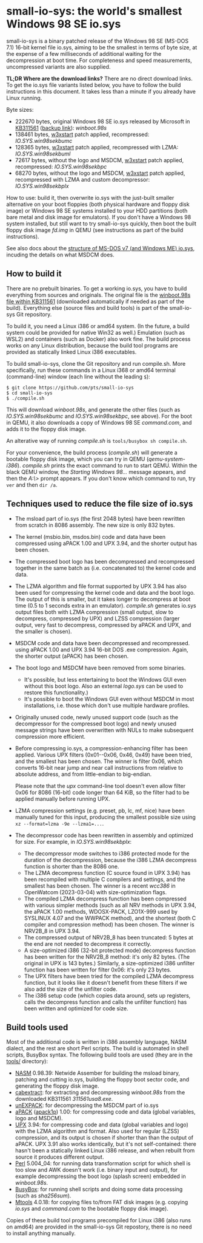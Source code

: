 # small-io-sys: the world's smallest Windows 98 SE io.sys

small-io-sys is a binary patched release of the Windows 98 SE (MS-DOS 7.1)
16-bit kernel file io.sys, aiming to be the smallest in terms of byte size,
at the expense of a few milliseconds of additional waiting for the
decompression at boot time. For completeness and speed measurements,
uncompressed variants are also supplied.

**TL;DR Where are the download links?** There are no direct download links.
To get the io.sys file variants listed below, you have to follow the build
instructions in this document. It takes less than a minute if you already
have Linux running.

Byte sizes:

* 222670 bytes, original Windows 98 SE io.sys released by Microsoft in [KB311561](https://web.archive.org/web/20070510143604/http://support.microsoft.com/kb/311561) ([backup link](https://www.betaarchive.com/wiki/index.php?title=Microsoft_KB_Archive/311561)): *winboot.98s*
* 138461 bytes, [w3xstart](https://web.archive.org/web/20240918013509/https://msfn.org/board/topic/97945-windows-311-and-ms-dos-71/#findComment-964141) patch applied, recompressed: *IO.SYS.win98sekbumc*
* 128365 bytes, [w3xstart](https://web.archive.org/web/20240918013509/https://msfn.org/board/topic/97945-windows-311-and-ms-dos-71/#findComment-964141) patch applied, recompressed with LZMA: *IO.SYS.win98sekbuml*
* 72617 bytes, without the logo and MSDCM, [w3xstart](https://web.archive.org/web/20240918013509/https://msfn.org/board/topic/97945-windows-311-and-ms-dos-71/#findComment-964141) patch applied, recompressed: *IO.SYS.win98sekbpc*
* 68270 bytes, without the logo and MSDCM, [w3xstart](https://web.archive.org/web/20240918013509/https://msfn.org/board/topic/97945-windows-311-and-ms-dos-71/#findComment-964141) patch applied, recompressed with LZMA and custom decompressor: *IO.SYS.win98sekbplx*

How to use: build it, then overwrite io.sys with the just-built smaller
alternative on your boot floppies (both physical hardware and floppy disk
image) or Windows 98 SE systems installed to your HDD partitions (both bare
metal and disk image for emulators). If you don't have a Windows 98 system
installed, but still want to try small-io-sys quickly, then boot the built
floppy disk image *fd.img* in QEMU (see instructions as part of the build
instructions).

See also docs about the [structure of MS-DOS v7 (and Windows ME)
io.sys](https://retrocomputing.stackexchange.com/a/15598), incuding the
details on what MSDCM does.

## How to build it

There are no prebuilt binaries. To get a working io.sys, you have to build
everything from sources and originals. The original file is the [winboot.98s
file within
KB311561](https://web.archive.org/web/20020204073516/http://download.microsoft.com/download/win98/patch/22527/w98/en-us/311561usa8.exe)
(downloaded automatically if needed as part of the build). Everything else
(source files and build tools) is part of the small-io-sys Git repository.

To build it, you need a Linux i386 or amd64 system. (In the future, a build
system could be provided for native Win32 as well.) Emulation (such as WSL2)
and containers (such as Docker) also work fine. The build process works on
any Linux distribution, because the build tool programs are provided as
statically linked Linux i386 executables.

To build small-io-sys, clone the Git repository and run compile.sh. More
specifically, run these commands in a Linux i368 or amd64 terminal
(command-line) window (each line without the leading `$`):

```
$ git clone https://github.com/pts/small-io-sys
$ cd small-io-sys
$ ./compile.sh
```

This will download *winboot.98s*, and generate the other files (such as
*IO.SYS.win98sekbumc* and *IO.SYS.win98sekbpc*, see above). For the boot
in QEMU, it also downloads a copy of Windows 98 SE *command.com*, and adds
it to the floppy disk image.

An alterative way of running *compile.sh* is `tools/busybox sh compile.sh`.

For your convenience, the build process (*compile.sh*) will generate a
bootable floppy disk image, which you can try in QEMU (*qemu-system-i386*).
*compile.sh* prints the exact command to run to start QEMU. Within the black
QEMU window, the *Starting Windows 98...* message appears, and then the
*A:\\>* prompt appears. If you don't know which command to run, try `ver`
and then `dir /a`.

## Techniques used to reduce the file size of io.sys

* The msload part of io.sys (the first 2048 bytes) have been rewritten from
  scratch in 8086 assembly. The new size is only 832 bytes.
* The kernel (msbio.bin, msdos.bin) code and data have been compressed
  using aPACK 1.00 and UPX 3.94, and the shorter output has been chosen.
* The compressed boot logo has been decompressed and recompressed together
  in the same batch as (i.e. concatenated to) the kernel code and data.
* The LZMA algorithm and file format supported by UPX 3.94
  has also been used for compressing the kernel code and data and the boot
  logo. The output of this is smaller, but it takes longer to decompress at
  boot time (0.5 to 1 seconds extra in an emulator). *compile.sh* generates
  io.sys output files both with LZMA compression (small output, slow to
  decompress, compressed by UPX) and LZSS compression (larger output, very
  fast to decompress, compressed by aPACK and UPX, and the smaller is
  chosen).
* MSDCM code and data have been decompressed and recompressed. using aPACK
  1.00 and UPX 3.94 16-bit DOS .exe compression. Again, the shorter
  output (aPACK) has been chosen.
* The boot logo and MSDCM have been removed from some binaries.
  * It's possible, but less entertaining to boot the Windows GUI even
    without this boot logo. Also an external *logo.sys* can be used to
    restore this functionality.)
  * It's possible to boot the Windows GUI even without MSDCM in most
    installations, i.e. those which don't use multiple hardware profiles.
* Originally unused code, newly unused support code (such as the
  decompressor for the compressed boot logo) and newly unused message
  strings have been overwritten with NULs to make subsequent compression
  more efficient.
* Before compressing io.sys, a compression-enhancing filter has been applied.
  Various UPX filters (0x01--0x06, 0x46, 0x49) have been tried, and the
  smallest has been chosen. The winner is filter 0x06, which converts 16-bit
  near jump and near call instructions from relative to absolute address,
  and from little-endian to big-endian.

  Please note that the *upx* command-line tool doesn't even allow filter
  0x06 for 8086 (16-bit) code longer than 64 KiB, so the filter had to be
  applied manually before running UPX.
* LZMA compression settings (e.g. preset, pb, lc, mf, nice) have been
  manually tuned for this input, producing the smallest possible size using
  `xz --format=lzma -9e --lzma1=...`.
* The decompressor code has been rewritten in assembly and optimized for
  size. For example, in *IO.SYS.win98sekbplx*:
  * The decompressor mode switches to i386 protected mode for the duration
    of the decompression, because the i386 LZMA decompress function is
    shorter than the 8086 one.
  * The LZMA decompress function (C source found in UPX 3.94) has been
    recompiled with multiple C compilers and settings, and the smallest has
    been chosen. The winner is a recent *wcc386* in OpenWatcom (2023-03-04)
    with size-optimization flags.
  * The compiled LZMA decompress function has been compressed with various
    simpler methods (such as all NRV methods in UPX 3.94, the aPACK 1.00
    methods, WDOSX-PACK, LZO1X-999 used by SYSLINUX 4.07 and the WWPACK
    method), and the shortest (both C compiler and compression method) has
    been chosen. The winner is NRV2B\_8 in UPX 3.94.
  * The compressed output of NRV2B\_8 has been truncated: 5 bytes at the
    end are not needed to decompress it correctly.
  * A size-optimized i386 (32-bit protected mode) decompress function has
    been written for the NRV2B\_8 method: it's only 82 bytes. (The original
    in UPX is 143 bytes.) Similarly, a size-optimized i386 unfilter function
    has been written for filter 0x06: it's only 23 bytes.
  * The UPX filters have been tried for the compiled LZMA decompress
    function, but it looks like it doesn't benefit from these filters if
    we also add the size of the unfilter code.
  * The i386 setup code (which copies data around, sets up registers, calls
    the decompress function and calls the unfilter function) has been
    written and optimized for code size.

## Build tools used

Most of the additional code is written in i386 assembly language, NASM
dialect, and the rest are short Perl scripts. The build is automated in
shell scripts, BusyBox syntax. The following build tools are used (they are in
the [tools/](tools/) directory):

* [NASM](https://nasm.us/) 0.98.39: Netwide Assember for building the msload
  binary, patching and cutting io.sys, building the floppy boot sector code,
  and generating the floppy disk image.
* [cabextract](https://www.cabextract.org.uk/): for extracting and
  decompressing *winboot.98s* from the downloaded KB311561 *311561usa8.exe*.
* [unEXPACK](https://github.com/w4kfu/unEXEPACK): for decompressing the
  MSDCM part of io.sys
* [aPACK](https://web.archive.org/web/20240424165219/https://ibsensoftware.com/products_aPACK.html)
  ([apack1p](https://github.com/pts/apack1p)) 1.00: for compressing
  code and data (global variables, logo and MSDCM).
* [UPX](https://upx.github.io/) 3.94: for compressing code and data (global
  variables and logo) with the LZMA algorithm and format. Also used for
  regular (LZSS) compression, and its output is chosen if shorter than than
  the output of aPACK. UPX 3.91 also works identically, but it's not
  self-contained: there hasn't been a statically linked Linux i386 release,
  and when rebuilt from source it produces different output.
* [Perl](https://www.perl.org/) 5.004\_04: for running data transformation
  script for which shell is too slow and AWK doesn't work (i.e. binary input
  and output), for example decompressing the boot logo (splash screen)
  embedded in *winboot.98s*.
* [BusyBox](https://www.busybox.net/): for running shell scripts and doing
  some data processing (such as *sha256sum*).
* [Mtools](https://www.gnu.org/software/mtools/) 4.0.18: for copying files
  to/from FAT disk images (e.g. copying *io.sys* and *command.com* to the
  bootable floppy disk image).

Copies of these build tool programs precompiled for Linux i386 (also runs on
amd64) are provided in the small-io-sys Git repostory, there is no need to
install anything manually.
